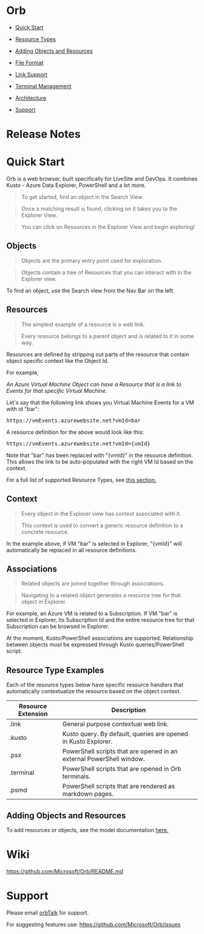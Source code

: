 # Orb

* [Quick Start](#quick-start)

* [Resource Types](#resource-type-examples)

* [Adding Objects and Resources](models.md)

* [File Format](fileFormat.md)

* [Link Support](linkSupport.md)

* [Terminal Management](terminal.md)

* [Architecture](architecture.md)

* [Support](#support)

# Release Notes

# Quick Start

Orb is a web browser, built specifically for LiveSite and DevOps. It combines Kusto - Azure Data Explorer, PowerShell and a lot more.

> To get started, find an object in the Search View.

> Once a matching result is found, clicking on it takes you to the Explorer View.

> You can click on Resources in the Explorer View and begin exploring!

## Objects
> Objects are the primary entry point used for exploration.

> Objects contain a tree of Resources that you can interact with in the Explorer view.

To find an object, use the Search view from the Nav Bar on the left.

## Resources
> The simplest example of a resource is a web link.

> Every resource belongs to a parent object and is related to it in some way.

Resources are defined by stripping out parts of the resource that contain object specific context like the Object Id.

For example,

*An Azure Virtual Machine Object can have a Resource that is a link to Events for that specific Virtual Machine.*

Let's say that the following link shows you Virtual Machine Events for a VM with id "bar":

<pre>
https://vmEvents.azurewebsite.net?vmId=bar
</pre>

A resource definition for the above would look like this:

<pre>
https://vmEvents.azurewebsite.net?vmId={vmId}
</pre>

Note that "bar" has been replaced with "{vmId}" in the resource definition. This allows the link to be auto-populated with the right VM Id based on the context.

For a full list of supported Resource Types, see [this section.](#supported-resource-types)

## Context

> Every object in the Explorer view has context associated with it.

> This context is used to convert a generic resource definition to a concrete resource.

In the example above, if VM "bar" is selected in Explorer, "{vmId}" will automatically be replaced in all resource definitions.


## Associations

> Related objects are joined together through associations.

> Navigating to a related object generates a resource tree for that object in Explorer.

For example, an Azure VM is related to a Subscription. If VM "bar" is selected in Explorer, its Subscription Id and the entire resource tree for that Subscription can be browsed in Explorer.

At the moment, Kusto/PowerShell associations are supported. Relationship between objects must be expressed through Kusto queries/PowerShell script.

## Resource Type Examples

Each of the resource types below have specific resource handlers that automatically contextualize the resource based on the object context.

Resource Extension | Description
------------ | -------------
.link | General purpose contextual web link.
.kusto | Kusto query. By default, queries are opened in Kusto Explorer.
.psx | PowerShell scripts that are opened in an external PowerShell window.
.terminal | PowerShell scripts that are opened in Orb terminals.
.psmd | PowerShell scripts that are rendered as markdown pages.


## Adding Objects and Resources

To add resources or objects, see the model documentation [here.](models.md)

# Wiki

<a href= "https://github.com/Microsoft/Orb/README.md" target="_blank">https://github.com/Microsoft/Orb/README.md</a>

# Support

Please email [orbTalk](mailto:orbTalk@microsoft.com) for support.

For suggesting features use: <a href= "https://github.com/Microsoft/Orb/issues" target="_blank">https://github.com/Microsoft/Orb/issues</a>